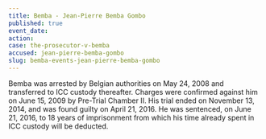 ```yaml
---
title: Bemba - Jean-Pierre Bemba Gombo
published: true
event_date:
action:
case: the-prosecutor-v-bemba
accused: jean-pierre-bemba-gombo
slug: bemba-events-jean-pierre-bemba-gombo
---
```



Bemba was arrested by Belgian authorities on May 24, 2008 and transferred to ICC custody thereafter. Charges were confirmed against him on June 15, 2009 by Pre-Trial Chamber II. His trial ended on November 13, 2014, and was found guilty on April 21, 2016. He was sentenced, on June 21, 2016, to 18 years of imprisonment from which his time already spent in ICC custody will be deducted.